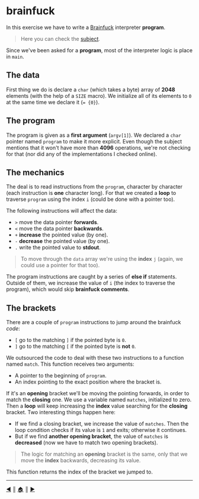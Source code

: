 # brainfuck
In this exercise we have to write a [Brainfuck](https://en.wikipedia.org/wiki/Brainfuck) interpreter **program**.

> Here you can check the [subject](https://github.com/lifeBalance/c_exam/blob/main/04/brainfuck/subject.en.txt).

Since we've been asked for a **program**, most of the interpreter logic is place in `main`.

## The data
First thing we do is declare a `char` (which takes a byte) array of **2048** elements (with the help of a `SIZE` macro). We initialize all of its elements to `0` at the same time we declare it (`= {0}`).

## The program
The program is given as a **first argument** (`argv[1]`). We declared a `char` pointer named `program` to make it more explicit. Even though the subject mentions that it won't have more than **4096** operations, we're not checking for that (nor did any of the implementations I checked online).

## The mechanics
The deal is to read instructions from the `program`, character by character (each instruction is **one** character long). For that we created a **loop** to traverse `program` using the index `i` (could be done with a pointer too).

The following instructions will affect the data:

* `>` move the data pointer **forwards**.
* `<` move the data pointer **backwards**.
* `+` **increase** the pointed value (by one).
* `-` **decrease** the pointed value (by one).
* `.` write the pointed value to **stdout**.

> To move through the `data` array we're using the **index** `j` (again, we could use a pointer for that too).

The program instructions are caught by a series of **else if** statements. Outside of them, we increase the value of `i` (the index to traverse the program), which would skip **brainfuck comments**.

## The brackets
There are a couple of `program` instructions to jump around the brainfuck *code*:

* `[` go to the matching `]` if the pointed byte is `0`.
* `]` go to the matching `[` if the pointed byte is **not** `0`.

We outsourced the code to deal with these two instructions to a function named `match`. This function receives two arguments:

* A pointer to the beginning of `program`.
* An index pointing to the exact position where the bracket is.

If it's an **opening** bracket we'll be moving the pointing forwards, in order to match the **closing** one. We use a variable named `matches`, initialized to zero. Then a **loop** will keep increasing the **index** value searching for the **closing** bracket. Two interesting things happen here:

* If we find a closing bracket, we increase the value of `matches`. Then the loop condition checks if its value is `1` and exits; otherwise it continues.
* But if we find **another opening bracket**, the value of `matches` is **decreased** (now we have to match two opening brackets).

> The logic for matching an **opening** bracket is the same, only that we move the **index** backwards, decreasing its value.

This function returns the index of the bracket we jumped to.

---
[:arrow_backward:][back] ║ [:house:][home] ║ [:arrow_forward:][next]

<!-- navigation -->
[home]: ../../../README.md
[back]: ../index.md
[next]: ./checkmate.md